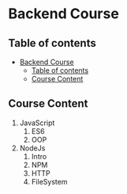 # Backend Course

## Table of contents

- [Backend Course](#backend-course)
  - [Table of contents](#table-of-contents)
  - [Course Content](#course-content)


## Course Content

1. JavaScript
   1. ES6
   2. OOP
2. NodeJs
   1. Intro 
   2. NPM
   3. HTTP 
   4. FileSystem

